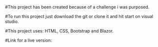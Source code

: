 #This project has been created because of a challenge i was purposed.

#To run this project just download the git or clone it and hit start on visual studio.

 #This project uses: HTML, CSS, Bootstrap and Blazor.

 #Link for a live version: 
